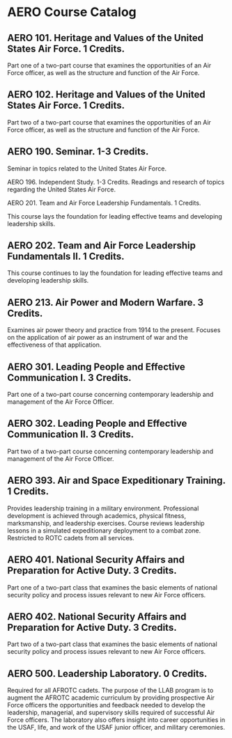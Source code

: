 # AERO Course Catalog

## AERO 101. Heritage and Values of the United States Air Force. 1 Credits.

Part one of a two-part course that examines the opportunities of an Air Force officer, as well as the structure and function of the Air Force.

## AERO 102. Heritage and Values of the United States Air Force. 1 Credits.

Part two of a two-part course that examines the opportunities of an Air Force officer, as well as the structure and function of the Air Force.

## AERO 190. Seminar. 1-3 Credits.
Seminar in topics related to the United States Air Force.

AERO 196. Independent Study. 1-3 Credits.
Readings and research of topics regarding the United States Air Force.

AERO 201. Team and Air Force Leadership Fundamentals. 1 Credits.

This course lays the foundation for leading effective teams and developing leadership skills.

## AERO 202. Team and Air Force Leadership Fundamentals II. 1 Credits.

This course continues to lay the foundation for leading effective teams and developing leadership skills.

## AERO 213. Air Power and Modern Warfare. 3 Credits.

Examines air power theory and practice from 1914 to the present. Focuses on the application of air power as an instrument of war and the effectiveness of that application.

## AERO 301. Leading People and Effective Communication I. 3 Credits.

Part one of a two-part course concerning contemporary leadership and management of the Air Force Officer.

## AERO 302. Leading People and Effective Communication II. 3 Credits.

Part two of a two-part course concerning contemporary leadership and management of the Air Force Officer.

## AERO 393. Air and Space Expeditionary Training. 1 Credits.

Provides leadership training in a military environment. Professional development is achieved through academics, physical fitness, marksmanship, and leadership exercises. Course reviews leadership lessons in a simulated expeditionary deployment to a combat zone. Restricted to ROTC cadets from all services.

## AERO 401. National Security Affairs and Preparation for Active Duty. 3 Credits.

Part one of a two-part class that examines the basic elements of national security policy and process issues relevant to new Air Force officers.

## AERO 402. National Security Affairs and Preparation for Active Duty. 3 Credits.

Part two of a two-part class that examines the basic elements of national security policy and process issues relevant to new Air Force officers.

## AERO 500. Leadership Laboratory. 0 Credits.

Required for all AFROTC cadets. The purpose of the LLAB program is to augment the AFROTC academic curriculum by providing prospective Air Force officers the opportunities and feedback needed to develop the leadership, managerial, and supervisory skills required of successful Air Force officers. The laboratory also offers insight into career opportunities in the USAF, life, and work of the USAF junior officer, and military ceremonies.

